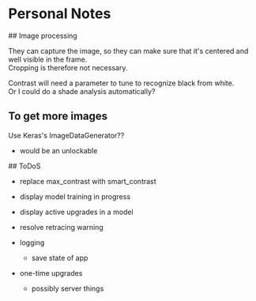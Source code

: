 # Personal Notes

## Image processing

They can capture the image, so they can make sure that it's centered and well visible in the frame.  
Cropping is therefore not necessary.

Contrast will need a parameter to tune to recognize black from white.  
Or I could do a shade analysis automatically? 

## To get more images

Use Keras's ImageDataGenerator??
- would be an unlockable

## ToDoS

- replace max_contrast with smart_contrast

- display model training in progress
- display active upgrades in a model

- resolve retracing warning

- logging
    - save state of app

- one-time upgrades
    - possibly server things
